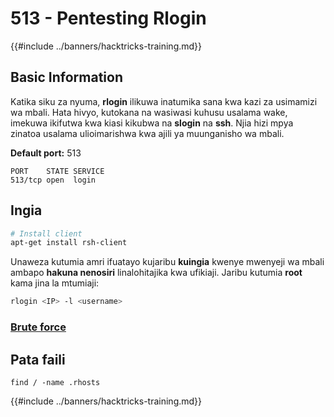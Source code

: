 # 513 - Pentesting Rlogin

{{#include ../banners/hacktricks-training.md}}


## Basic Information

Katika siku za nyuma, **rlogin** ilikuwa inatumika sana kwa kazi za usimamizi wa mbali. Hata hivyo, kutokana na wasiwasi kuhusu usalama wake, imekuwa ikifutwa kwa kiasi kikubwa na **slogin** na **ssh**. Njia hizi mpya zinatoa usalama ulioimarishwa kwa ajili ya muunganisho wa mbali.

**Default port:** 513
```
PORT    STATE SERVICE
513/tcp open  login
```
## **Ingia**
```bash
# Install client
apt-get install rsh-client
```
Unaweza kutumia amri ifuatayo kujaribu **kuingia** kwenye mwenyeji wa mbali ambapo **hakuna nenosiri** linalohitajika kwa ufikiaji. Jaribu kutumia **root** kama jina la mtumiaji:
```bash
rlogin <IP> -l <username>
```
### [Brute force](../generic-hacking/brute-force.md#rlogin)

## Pata faili
```
find / -name .rhosts
```
{{#include ../banners/hacktricks-training.md}}
